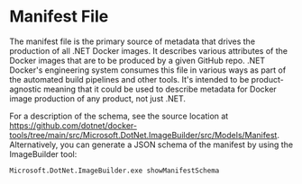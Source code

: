 # Manifest File

The manifest file is the primary source of metadata that drives the production of all .NET Docker images.  It describes various attributes of the Docker images that are to be produced by a given GitHub repo. .NET Docker's engineering system consumes this file in various ways as part of the automated build pipelines and other tools. It's intended to be product-agnostic meaning that it could be used to describe metadata for Docker image production of any product, not just .NET.

For a description of the schema, see the source location at https://github.com/dotnet/docker-tools/tree/main/src/Microsoft.DotNet.ImageBuilder/src/Models/Manifest. Alternatively, you can generate a JSON schema of the manifest by using the ImageBuilder tool:
```
Microsoft.DotNet.ImageBuilder.exe showManifestSchema
```
